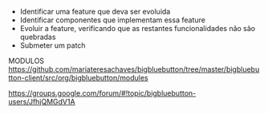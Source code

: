 - Identificar uma feature que deva ser evoluida 
- Identificar componentes que implementam essa feature
- Evoluir a feature, verificando que as restantes funcionalidades não são quebradas
- Submeter um patch

MODULOS
https://github.com/mariateresachaves/bigbluebutton/tree/master/bigbluebutton-client/src/org/bigbluebutton/modules

https://groups.google.com/forum/#!topic/bigbluebutton-users/JfhjQMGdV1A
